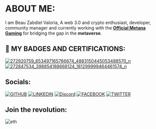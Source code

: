 # ABOUT ME:
I am Beau Zabdiel Valoria, A web 3.0 and crypto enthusiast, developer, community manager and currently working with the  [**Official Metana Gaming**](https://discord.gg/metanagaming) for bridging the gap in the **metaverse**.

## 📜 MY BADGES AND CERTIFICATIONS:
[![272920759_653497165766674_4883150445053488570_n](https://user-images.githubusercontent.com/89659909/153985181-f194d6ea-9cbf-49b6-99e9-680c4ef44d1e.png)](https://www.credly.com/users/beau-zabdiel-valoria/badges)
[![272847534_398854188668124_181299999464461574_n](https://user-images.githubusercontent.com/89659909/153985198-f1ebaa0e-9d6c-4439-9f13-9499d597f1b8.png)](https://app.poap.xyz/scan/0xD347e8Ae55617F6D9dC719CD1746485f1cCFEC1a)



## Socials:

[![GITHUB](https://img.shields.io/badge/GitHub-100000?style=for-the-badge&logo=github&logoColor=white "title-1" )](https://github.com/Zabbb)
[![LINKEDIN](https://img.shields.io/badge/LinkedIn-0077B5?style=for-the-badge&logo=linkedin&logoColor=white "title-2" )](https://www.linkedin.com/in/beau-zabdiel-valoria-495346210/)
[![Discord](https://img.shields.io/badge/Discord-7289DA?style=for-the-badge&logo=discord&logoColor=white)](https://discordapp.com/users/718247818795417714/)
[![FACEBOOK](https://img.shields.io/badge/Facebook-1877F2?style=for-the-badge&logo=facebook&logoColor=white "title-3" )](https://www.facebook.com/beauzabdiel.valoria06/)
[![TWITTER](https://img.shields.io/badge/Twitter-1DA1F2?style=for-the-badge&logo=twitter&logoColor=white)](https://twitter.com/ZabbZabbbbb)


## Join the revolution:

![eth](https://user-images.githubusercontent.com/89659909/148476756-c05ac72d-5cdf-466c-b2c9-441916eec132.gif)

